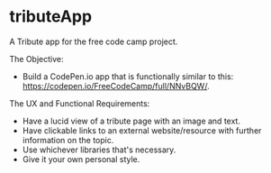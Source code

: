 # tributeApp

A Tribute app for the free code camp project.

The Objective: 
 - Build a CodePen.io app that is functionally similar to this: https://codepen.io/FreeCodeCamp/full/NNvBQW/.
 
The UX and Functional Requirements:
 - Have a lucid view of a tribute page with an image and text.
 - Have clickable links to an external website/resource with further information on the topic.
 - Use whichever libraries that's necessary. 
 - Give it your own personal style.
